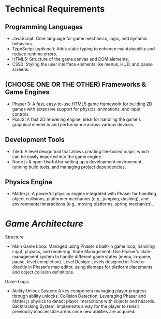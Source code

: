 # Technical Requirements

## Programming Languages
 - JavaScript: Core language for game mechanics, logic, and dynamic behaviors.
 - TypeScript (optional): Adds static typing to enhance maintainability and reduce runtime errors.
 - HTML5: Structure of the game canvas and DOM elements.
 - CSS3: Styling the user interface elements like menus, HUD, and pause screens.

## (**CHOOSE ONE OR THE OTHER**) Frameworks & Game Engines
 - Phaser 3: A fast, easy-to-use HTML5 game framework for building 2D games with extensive support for physics, animations, and input controls.
 - PixiJS: A fast 2D rendering engine, ideal for handling the game's graphical elements and performance across various devices.


## Development Tools
 - Tiled: A level design tool that allows creating tile-based maps, which can be easily imported into the game engine.
 - Node.js & npm: Useful for setting up a development environment, running build tools, and managing project dependencies.

## Physics Engine
 - Matter.js: A powerful physics engine integrated with Phaser for handling object collisions, platformer mechanics (e.g., jumping, dashing), and environmental interactions (e.g., moving platforms, spring mechanics).


# *Game Architecture*

Structure
 - Main Game Loop: Managed using Phaser's built-in game loop, handling input, physics, and rendering.
State Management: Use Phaser's state management system to handle different game states (menu, in-game, pause, level completion).
Level Design: Levels designed in Tiled or directly in Phaser’s map editor, using tilemaps for platform placements and object collision definitions.

Game Logic
 - Ability Unlock System: A key component managing player progress through ability unlocks.
Collision Detection: Leveraging Phaser and Matter.js physics to detect player interactions with objects and hazards.
Backtracking System: Implements a way for the player to revisit previously inaccessible areas once new abilities are acquired.